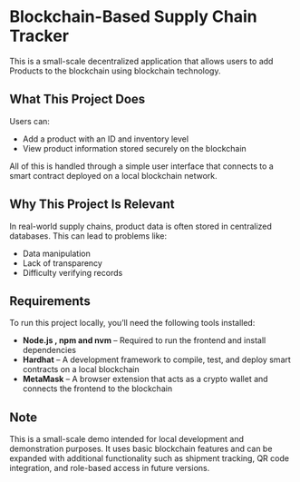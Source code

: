 # Blockchain-Based Supply Chain Tracker

This is a small-scale decentralized application that allows users to add Products to the blockchain using blockchain technology.

## What This Project Does

Users can:
- Add a product with an ID and inventory level
- View product information stored securely on the blockchain

All of this is handled through a simple user interface that connects to a smart contract deployed on a local blockchain network.

## Why This Project Is Relevant

In real-world supply chains, product data is often stored in centralized databases. This can lead to problems like:
- Data manipulation
- Lack of transparency
- Difficulty verifying records
  
## Requirements
To run this project locally, you’ll need the following tools installed:

- **Node.js , npm and nvm** – Required to run the frontend and install dependencies
- **Hardhat** – A development framework to compile, test, and deploy smart contracts on a local blockchain
- **MetaMask** – A browser extension that acts as a crypto wallet and connects the frontend to the blockchain

## Note

This is a small-scale demo intended for local development and demonstration purposes. It uses basic blockchain features and can be expanded with additional functionality such as shipment tracking, QR code integration, and role-based access in future versions.
